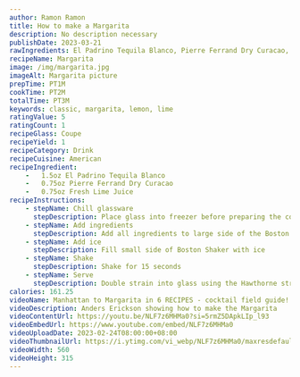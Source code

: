 ```yaml
---
author: Ramon Ramon
title: How to make a Margarita
description: No description necessary
publishDate: 2023-03-21
rawIngredients: El Padrino Tequila Blanco, Pierre Ferrand Dry Curacao, Lime Juice, Salt Rim, Lime Wheel
recipeName: Margarita
image: /img/margarita.jpg
imageAlt: Margarita picture
prepTime: PT1M
cookTime: PT2M
totalTime: PT3M
keywords: classic, margarita, lemon, lime
ratingValue: 5
ratingCount: 1
recipeGlass: Coupe
recipeYield: 1
recipeCategory: Drink
recipeCuisine: American
recipeIngredient:
    -   1.5oz El Padrino Tequila Blanco
    -   0.75oz Pierre Ferrand Dry Curacao
    -   0.75oz Fresh Lime Juice
recipeInstructions:
    - stepName: Chill glassware
      stepDescription: Place glass into freezer before preparing the cocktail 
    - stepName: Add ingredients
      stepDescription: Add all ingredients to large side of the Boston Shaker
    - stepName: Add ice
      stepDescription: Fill small side of Boston Shaker with ice
    - stepName: Shake
      stepDescription: Shake for 15 seconds
    - stepName: Serve
      stepDescription: Double strain into glass using the Hawthorne strainer and fine mesh strainer
calories: 161.25
videoName: Manhattan to Margarita in 6 RECIPES - cocktail field guide!
videoDescription: Anders Erickson showing how to make the Margarita
videoContentUrl: https://youtu.be/NLF7z6MHMa0?si=5rmZ5DApkLIp_l93
videoEmbedUrl: https://www.youtube.com/embed/NLF7z6MHMa0
videoUploadDate: 2023-02-24T08:00:00+08:00
videoThumbnailUrl: https://i.ytimg.com/vi_webp/NLF7z6MHMa0/maxresdefault.webp
videoWidth: 560
videoHeight: 315
---
```


